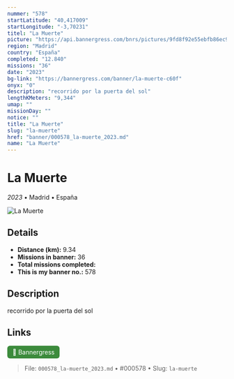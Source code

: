 ```yaml
---
nummer: "578"
startLatitude: "40,417009"
startLongitude: "-3,70231"
titel: "La Muerte"
picture: "https://api.bannergress.com/bnrs/pictures/9fd8f92e55ebfb86ec9f24eb5ab395be"
region: "Madrid"
country: "España"
completed: "12.840"
missions: "36"
date: "2023"
bg-link: "https://bannergress.com/banner/la-muerte-c60f"
onyx: "0"
description: "recorrido por la puerta del sol"
lengthKMeters: "9,344"
umap: ""
missionDay: ""
notice: ""
title: "La Muerte"
slug: "la-muerte"
href: "banner/000578_la-muerte_2023.md"
name: "La Muerte"
---
```

# La Muerte

*2023* • Madrid • España

![La Muerte](https://api.bannergress.com/bnrs/pictures/9fd8f92e55ebfb86ec9f24eb5ab395be)



## Details
- **Distance (km):** 9.34
- **Missions in banner:** 36
- **Total missions completed:** 
- **This is my banner no.:** 578



## Description
recorrido por la puerta del sol



## Links
<a href="https://bannergress.com/banner/la-muerte-c60f" target="_blank" style="display:inline-block;margin-right:8px;padding:6px 12px;background:#3c8b3c;color:#fff;text-decoration:none;border-radius:6px;">🔗 Bannergress</a>



> File: `000578_la-muerte_2023.md` • #000578 • Slug: `la-muerte`
